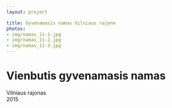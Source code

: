 ```yaml
---
layout: project

title: Gyvenamasis namas Vilniaus rajone
photos:
- img/namas_11-1.jpg
- img/namas_11-2.jpg
- img/namas_11-3.jpg
---
```

<h1>Vienbutis gyvenamasis namas</h1>
<p>Vilniaus rajonas<br/>2015</p>
